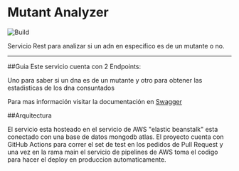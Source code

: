 # Mutant Analyzer
![Build](https://github.com/actions/hello-world/workflows/Feature%20Branch/badge.svg?event=pull_request)

Servicio Rest para analizar si un adn en especifico es de un mutante o no.

---

##Guia
Este servicio cuenta con 2 Endpoints:

Uno para saber si un dna es de un mutante y otro para obtener las estadisticas de los dna consuntados

Para mas información visitar la documentación en [Swagger](http://mutantmeli-env.eba-vmskaduw.us-east-2.elasticbeanstalk.com/swagger-ui.html)

##Arquitectura

El servicio esta hosteado en el servicio de AWS "elastic beanstalk" esta conectado con una base de datos mongodb atlas.
El proyecto cuenta con GitHub Actions para correr el set de test en los pedidos de Pull Request
y una vez en la rama main el servicio de pipelines de AWS toma el codigo para hacer el deploy en produccion automaticamente. 




